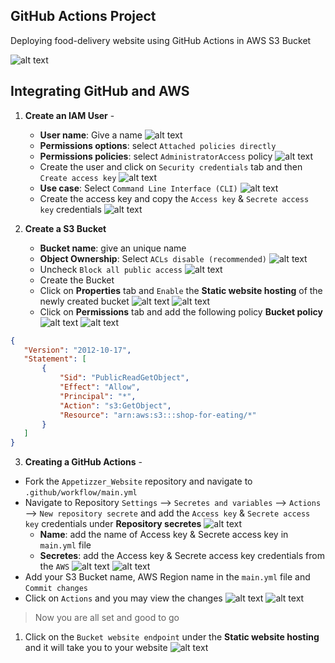 ## GitHub Actions Project
Deploying food-delivery website using GitHub Actions in AWS S3 Bucket

![alt text](images/Image-26.png)

## Integrating GitHub and AWS
1. **Create an IAM User** -
    * **User name**: Give a name ![alt text](images/Image-2.png)
    * **Permissions options**: select `Attached policies directly`
    * **Permissions policies**: select `AdministratorAccess` policy ![alt text](images/Image-3.png)
    * Create the user and click on `Security credentials` tab and then `Create access key` ![alt text](images/Image-5.png)
    * **Use case**: Select `Command Line Interface (CLI)` ![alt text](images/Image-6.png)
    * Create the access key and copy the `Access key` & `Secrete access key` credentials ![alt text](images/Image-9.png)

2. **Create a S3 Bucket**
    * **Bucket name**: give an unique name
    * **Object Ownership**: Select `ACLs disable (recommended)` ![alt text](images/Image-15.png)
    * Uncheck `Block all public access` ![alt text](images/Image-16.png)
    * Create the Bucket
    * Click on **Properties** tab and `Enable` the **Static website hosting** of the newly created bucket ![alt text](images/Image-17.png) ![alt text](images/Image-19.png)
    * Click on **Permissions** tab and add the following policy **Bucket policy** ![alt text](images/Image-20.png) ![alt text](images/Image-22.png)
```JSON
{
   "Version": "2012-10-17",
   "Statement": [
       {
           "Sid": "PublicReadGetObject",
           "Effect": "Allow",
           "Principal": "*",
           "Action": "s3:GetObject",
           "Resource": "arn:aws:s3:::shop-for-eating/*"
       }
   ]
}
```

3. **Creating a GitHub Actions** -
* Fork the `Appetizzer_Website` repository and navigate to `.github/workflow/main.yml`
* Navigate to Repository `Settings` --> `Secretes and variables` --> `Actions` --> `New repository secrete` and add the `Access key` & `Secrete access key` credentials under **Repository secretes** ![alt text](images/Image-10.png) 
    * **Name**: add the name of Access key & Secrete access key in `main.yml` file
    * **Secretes**: add the Access key & Secrete access key credentials from the `AWS` ![alt text](images/Image-12.png) ![alt text](images/Image-14.png)
* Add your S3 Bucket name, AWS Region name in the `main.yml` file and `Commit changes`
* Click on `Actions` and you may view the changes ![alt text](images/Image-23.png) ![alt text](images/Image-25.png)

> Now you are all set and good to go

1. Click on the `Bucket website endpoint` under the **Static website hosting** and it will take you to your website ![alt text](images/Image-27.png)
